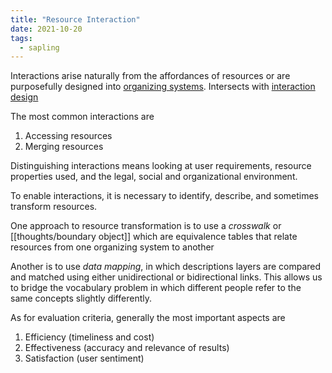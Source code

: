 ```yaml
---
title: "Resource Interaction"
date: 2021-10-20
tags:
  - sapling
---
```


Interactions arise naturally from the affordances of resources or are purposefully designed into [organizing systems](thoughts/organizing%20system.md). Intersects with [interaction design](thoughts/interaction%20design.md)

The most common interactions are

1. Accessing resources
2. Merging resources

Distinguishing interactions means looking at user requirements, resource properties used, and the legal, social and organizational environment.

To enable interactions, it is necessary to identify, describe, and sometimes transform resources.

One approach to resource transformation is to use a _crosswalk_ or [[thoughts/boundary object]] which are equivalence tables that relate resources from one organizing system to another

Another is to use _data mapping_, in which descriptions layers are compared and matched using either unidirectional or bidirectional links. This allows us to bridge the vocabulary problem in which different people refer to the same concepts slightly differently.

As for evaluation criteria, generally the most important aspects are

1. Efficiency (timeliness and cost)
2. Effectiveness (accuracy and relevance of results)
3. Satisfaction (user sentiment)
